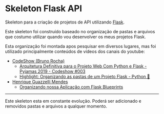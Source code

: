 # Skeleton Flask API
Skeleton para a criação de projetos de API utilizando [Flask](https://flask.palletsprojects.com/).

Este skeleton foi construído baseado no organização de pastas e arquivos que costumo utilizar quando vou desenvolver os meus projetos Flask.

Esta organização foi montada apos pesquisar em diversos lugares, mas foi utilizado principalmente conteúdos de vídeos dos canais do youtube:
- [CodeShow (Bruno Rocha)](https://www.youtube.com/c/CodeShowbr)
  - [Arquitetura Definitiva para o Projeto Web Com Python e Flask - Pyjamas 2019 - Codeshow #003](https://youtu.be/-qWySnuoaTM)
  - [Highlight: Organizando as pastas de um Projeto Flask - Python 🐍](https://youtu.be/B0fyghB8BHc)
- [Henrique Guazzelli Mendes](https://www.youtube.com/channel/UC0WrjT4r5Cfug_ypVZcv_bg)
  - [Organizando nossa Aplicação com Flask Blueprints](https://youtu.be/EML_F6W_zrU)

---
Este skeleton esta em constante evolução. Poderá ser adicionado e removidos pastas e arquivos a qualquer momento. 
